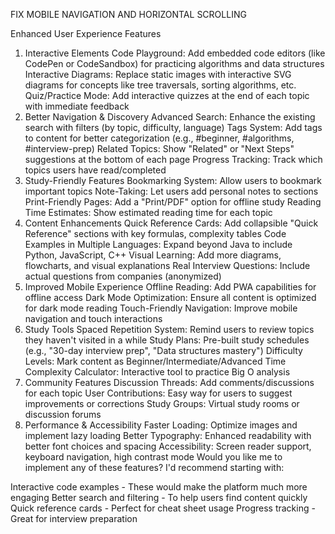 FIX MOBILE NAVIGATION AND HORIZONTAL SCROLLING

Enhanced User Experience Features

1. Interactive Elements
   Code Playground: Add embedded code editors (like CodePen or CodeSandbox) for practicing algorithms and data structures
   Interactive Diagrams: Replace static images with interactive SVG diagrams for concepts like tree traversals, sorting algorithms, etc.
   Quiz/Practice Mode: Add interactive quizzes at the end of each topic with immediate feedback
2. Better Navigation & Discovery
   Advanced Search: Enhance the existing search with filters (by topic, difficulty, language)
   Tags System: Add tags to content for better categorization (e.g., #beginner, #algorithms, #interview-prep)
   Related Topics: Show "Related" or "Next Steps" suggestions at the bottom of each page
   Progress Tracking: Track which topics users have read/completed
3. Study-Friendly Features
   Bookmarking System: Allow users to bookmark important topics
   Note-Taking: Let users add personal notes to sections
   Print-Friendly Pages: Add a "Print/PDF" option for offline study
   Reading Time Estimates: Show estimated reading time for each topic
4. Content Enhancements
   Quick Reference Cards: Add collapsible "Quick Reference" sections with key formulas, complexity tables
   Code Examples in Multiple Languages: Expand beyond Java to include Python, JavaScript, C++
   Visual Learning: Add more diagrams, flowcharts, and visual explanations
   Real Interview Questions: Include actual questions from companies (anonymized)
5. Improved Mobile Experience
   Offline Reading: Add PWA capabilities for offline access
   Dark Mode Optimization: Ensure all content is optimized for dark mode reading
   Touch-Friendly Navigation: Improve mobile navigation and touch interactions
6. Study Tools
   Spaced Repetition System: Remind users to review topics they haven't visited in a while
   Study Plans: Pre-built study schedules (e.g., "30-day interview prep", "Data structures mastery")
   Difficulty Levels: Mark content as Beginner/Intermediate/Advanced
   Time Complexity Calculator: Interactive tool to practice Big O analysis
7. Community Features
   Discussion Threads: Add comments/discussions for each topic
   User Contributions: Easy way for users to suggest improvements or corrections
   Study Groups: Virtual study rooms or discussion forums
8. Performance & Accessibility
   Faster Loading: Optimize images and implement lazy loading
   Better Typography: Enhanced readability with better font choices and spacing
   Accessibility: Screen reader support, keyboard navigation, high contrast mode
   Would you like me to implement any of these features? I'd recommend starting with:

Interactive code examples - These would make the platform much more engaging
Better search and filtering - To help users find content quickly
Quick reference cards - Perfect for cheat sheet usage
Progress tracking - Great for interview preparation
